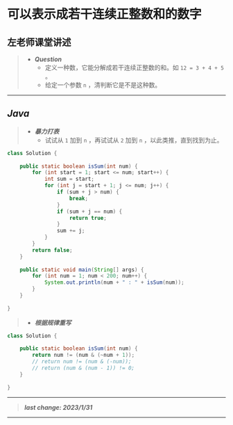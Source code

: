 # 可以表示成若干连续正整数和的数字

## 左老师课堂讲述

> - ***Question***
>   - 定义一种数，它能分解成若干连续正整数的和。如 `12 = 3 + 4 + 5` 。
>   - 给定一个参数 `n` ，清判断它是不是这种数。

---

## *Java*

> - ***暴力打表***
>   - 试试从 `1` 加到 `n` ，再试试从 `2` 加到 `n` ，以此类推，直到找到为止。

```java
class Solution {
    
    public static boolean isSum(int num) {
        for (int start = 1; start <= num; start++) {
            int sum = start;
            for (int j = start + 1; j <= num; j++) {
                if (sum + j > num) {
                    break;
                }
                if (sum + j == num) {
                    return true;
                }
                sum += j;
            }
        }
        return false;
    }
    
    public static void main(String[] args) {
        for (int num = 1; num < 200; num++) {
            System.out.println(num + " : " + isSum(num));
        }
    }
    
}
```

> - ***根据规律重写***

```java
class Solution {
    
    public static boolean isSum(int num) {
        return num != (num & (~num + 1));
        // return num != (num & (-num));
        // return (num & (num - 1)) != 0;
    }
    
}
```

---

> ***last change: 2023/1/31***

---
